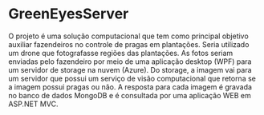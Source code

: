 # GreenEyesServer
O projeto é uma solução computacional que tem como principal objetivo auxiliar fazendeiros no controle de pragas em plantações. Seria utilizado um drone que fotografasse regiões das plantações. As fotos seriam enviadas pelo fazendeiro por meio de uma aplicação desktop (WPF) para um servidor de storage na nuvem (Azure). Do storage, a imagem vai para um servidor que possui um serviço de visão computacional que retorna se a imagem possui pragas ou não. A resposta para cada imagem é gravada no banco de dados MongoDB e é consultada por uma aplicação WEB em ASP.NET MVC.
